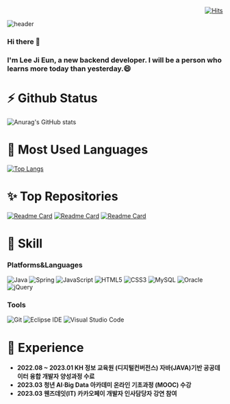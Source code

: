 <div align=right>

[![Hits](https://hits.seeyoufarm.com/api/count/incr/badge.svg?url=https%3A%2F%2Fgithub.com%2Fjaneess%2Fhit-counter&count_bg=%2392968F&title_bg=%23000000&icon=&icon_color=%23FFFFFF&title=hits&edge_flat=false)](https://hits.seeyoufarm.com)

 </div>

![header](https://capsule-render.vercel.app/api?type=waving&color=timeGradient&height=300&section=header&text=izzy1202&fontSize=90)

### Hi there 👋
### I'm Lee Ji Eun, a new backend developer. I will be a person who learns more today than yesterday.😄

# ⚡ Github Status
![Anurag's GitHub stats](https://github-readme-stats.vercel.app/api?username=izzy1202&show_icons=true&theme=tokyonight)

# 💬 Most Used Languages
[![Top Langs](https://github-readme-stats-git-masterrstaa-rickstaa.vercel.app/api/top-langs/?username=izzy1202&layout=compact&card_width=445&hide=html&theme=dark)](https://github.com/izzy1202/github-readme-stats)

# ✨ Top Repositories
[![Readme Card](https://github-readme-stats-git-masterrstaa-rickstaa.vercel.app/api/pin/?username=izzy1202&repo=BooMovie_Final&show_owner=true&theme=dark)](https://github.com/izzy1202/BooMovie_Final)
[![Readme Card](https://github-readme-stats-git-masterrstaa-rickstaa.vercel.app/api/pin/?username=izzy1202&repo=Semi_Project&show_owner=true&theme=dark)](https://github.com/izzy1202/Semi_Project)
[![Readme Card](https://github-readme-stats-git-masterrstaa-rickstaa.vercel.app/api/pin/?username=izzy1202&repo=TIL&show_owner=true&theme=dark)](https://github.com/izzy1202/TIL)

# 🔨 Skill
### Platforms&Languages
 
![Java](https://img.shields.io/badge/Java-007396.svg?&style=for-the-badge&logo=Java&logoColor=white)
![Spring](https://img.shields.io/badge/Spring-6DB33F.svg?&style=for-the-badge&logo=Spring&logoColor=white)
![JavaScript](https://img.shields.io/badge/JavaScript-F7DF1E.svg?&style=for-the-badge&logo=JavaScript&logoColor=white)
![HTML5](https://img.shields.io/badge/HTML5-E34F26.svg?&style=for-the-badge&logo=HTML5&logoColor=white)
![CSS3](https://img.shields.io/badge/CSS3-1572B6.svg?&style=for-the-badge&logo=CSS3&logoColor=white)
![MySQL](https://img.shields.io/badge/MySQL-4479A1.svg?&style=for-the-badge&logo=MySQL&logoColor=white)
![Oracle](https://img.shields.io/badge/Oracle-F80000.svg?&style=for-the-badge&logo=Oracle&logoColor=white)
![jQuery](https://img.shields.io/badge/jQuery-0769AD.svg?&style=for-the-badge&logo=jQuery&logoColor=white)


 ### Tools
![Git](https://img.shields.io/badge/Git-F05032.svg?&style=for-the-badge&logo=Git&logoColor=white)
![Eclipse IDE](https://img.shields.io/badge/Eclipse%20IDE-2C2255.svg?&style=for-the-badge&logo=Eclipse%20IDE&logoColor=white)
![Visual Studio Code](https://img.shields.io/badge/Visual%20Studio%20Code-007ACC.svg?&style=for-the-badge&logo=Visual%20Studio%20Code&logoColor=white)


# 🌱 Experience

<h4>
   <ul>
      <li>2022.08 ~ 2023.01 KH 정보 교육원 (디지털컨버전스) 자바(JAVA)기반 공공데이터 융합 개발자 양성과정 수료</li>
      <li> 2023.03 청년 AI·Big Data 아카데미 온라인 기초과정 (MOOC) 수강 <br></li>
      <li>2023.03 웬즈데잇(IT) 카카오페이 개발자 인사담당자 강연 참여</li>
    </ul>
</h4>
